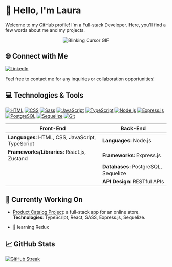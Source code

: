 # 👋 Hello, I'm Laura

Welcome to my GitHub profile! I'm a Full-stack Developer. Here, you'll find a few words about me and my projects.

<p align="center">
  <img src="https://tenor.com/ba6oT.gif" alt="Blinking Cursor GIF">
</p>

## 🌐 Connect with Me

[![LinkedIn](https://img.shields.io/badge/LinkedIn-LauraWrońska-blue)](https://www.linkedin.com/in/laura-wro%C5%84ska-59bb312a9/)

Feel free to contact me for any inquiries or collaboration opportunities!

## 💻 Technologies & Tools

[![HTML](https://img.shields.io/badge/HTML5-E34F26?style=flat-square&logo=html5&logoColor=white)](https://developer.mozilla.org/en-US/docs/Web/HTML)
[![CSS](https://img.shields.io/badge/CSS3-1572B6?style=flat-square&logo=css3&logoColor=white)](https://developer.mozilla.org/en-US/docs/Web/CSS)
[![Sass](https://img.shields.io/badge/Sass-CC6699?style=flat-square&logo=sass&logoColor=white)](https://sass-lang.com/)
[![JavaScript](https://img.shields.io/badge/JavaScript-F7DF1E?style=flat-square&logo=javascript&logoColor=black)](https://developer.mozilla.org/en-US/docs/Web/JavaScript)
[![TypeScript](https://img.shields.io/badge/TypeScript-007ACC?style=flat-square&logo=typescript&logoColor=white)](https://www.typescriptlang.org/)
[![Node.js](https://img.shields.io/badge/Node.js-43853D?style=flat-square&logo=node.js&logoColor=white)](https://nodejs.org/)
[![Express.js](https://img.shields.io/badge/Express.js-000000?style=flat-square&logo=express&logoColor=white)](https://expressjs.com/)
[![PostgreSQL](https://img.shields.io/badge/PostgreSQL-336791?style=flat-square&logo=postgresql&logoColor=white)](https://www.postgresql.org/)
[![Sequelize](https://img.shields.io/badge/Sequelize-3766AB?style=flat-square&logo=sequelize&logoColor=white)](https://sequelize.org/)
[![Git](https://img.shields.io/badge/Git-F05032?style=flat-square&logo=git&logoColor=white)](https://git-scm.com/)

| Front-End | Back-End |
| -------- | -------- |
| **Languages:** HTML, CSS, JavaScript, TypeScript | **Languages:** Node.js |
| **Frameworks/Libraries:** React.js, Zustand | **Frameworks:** Express.js |
|  | **Databases:** PostgreSQL, Sequelize |
|  | **API Design:** RESTful APIs |

## 💼 Currently Working On

- [Product Catalog Project](https://github.com/PL-FE-SEP23-REACTivation): a full-stack app for an online store. **Technologies**: TypeScript, React, SASS, Express.js, Sequelize.

- 🌱 learning Redux

## 📈 GitHub Stats

[![GitHub Streak](https://streak-stats.demolab.com/?user=zaura333)](https://git.io/streak-stats)

<!--START_SECTION:waka-->
<!--END_SECTION:waka-->

<!--
**zaura333/zaura333** is a ✨ _special_ ✨ repository because its `README.md` (this file) appears on your GitHub profile.

Here are some ideas to get you started:

- 🔭 I’m currently working on ...
- 🌱 I’m currently learning ...
- 👯 I’m looking to collaborate on ...
- 🤔 I’m looking for help with ...
- 💬 Ask me about ...
- 📫 How to reach me: ...
- 😄 Pronouns: ...
- ⚡ Fun fact: ...
-->
